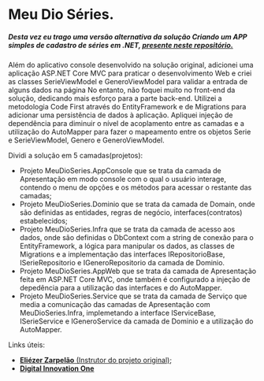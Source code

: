 # Meu Dio Séries.

##### Desta vez eu trago uma versão alternativa da solução Criando um APP simples de cadastro de séries em .NET, [presente neste repositório.](https://github.com/Luan-Ap/Criando-um-APP-simples-de-cadastro-de-s-ries-em-.NET)

Além do aplicativo console desenvolvido na solução original, adicionei uma aplicação ASP.NET Core MVC para praticar o desenvolvimento Web e criei as classes SerieViewModel e GeneroViewModel para validar a entrada de alguns dados na página
No entanto, não foquei muito no front-end da solução, dedicando mais esforço para a parte back-end.
Utilizei a metodologia Code First através do EntityFramework e de Migrations para adicionar uma persistência de dados à aplicação.
Apliquei injeção de dependência para diminuir o nível de acoplamento entre as camadas e a utilização do AutoMapper para fazer o mapeamento entre os objetos Serie e SerieViewModel, Genero e GeneroViewModel.

Dividi a solução em 5 camadas(projetos):

- Projeto MeuDioSeries.AppConsole que se trata da camada de Apresentação em modo console com o qual o usuário interage, contendo o menu de opções e os métodos para acessar o restante das camadas;
- Projeto MeuDioSeries.Dominio que se trata da camada de Domain, onde são definidas as entidades, regras de negócio, interfaces(contratos) estabelecidos;
- Projeto MeuDioSeries.Infra que se trata da camada de acesso aos dados, onde são definidas o DbContext com a string de conexão para o EntityFramework, a lógica para manipular os dados, as classes de Migrations e a implementação das interfaces IRepositorioBase, ISerieRepositorio e IGeneroRepositorio da camada de Dominio.
- Projeto MeuDioSeries.AppWeb que se trata da camada de Apresentação feita em ASP.NET Core MVC, onde também é configurado a injeção de depedência para a utilização das interfaces e do AutoMapper.
- Projeto MeuDioSeries.Service que se trata da camada de Serviço que media a comunicação das camadas de Apresentação com MeuDioSeries.Infra, implemetando a interface IServiceBase, ISerieService e IGeneroService da camada de Dominio e a utilização do AutoMapper.

Links úteis:

- [**Eliézer Zarpelão** (Instrutor do projeto original)](https://github.com/elizarp);
- [**Digital Innovation One**](https://www.dio.me/)